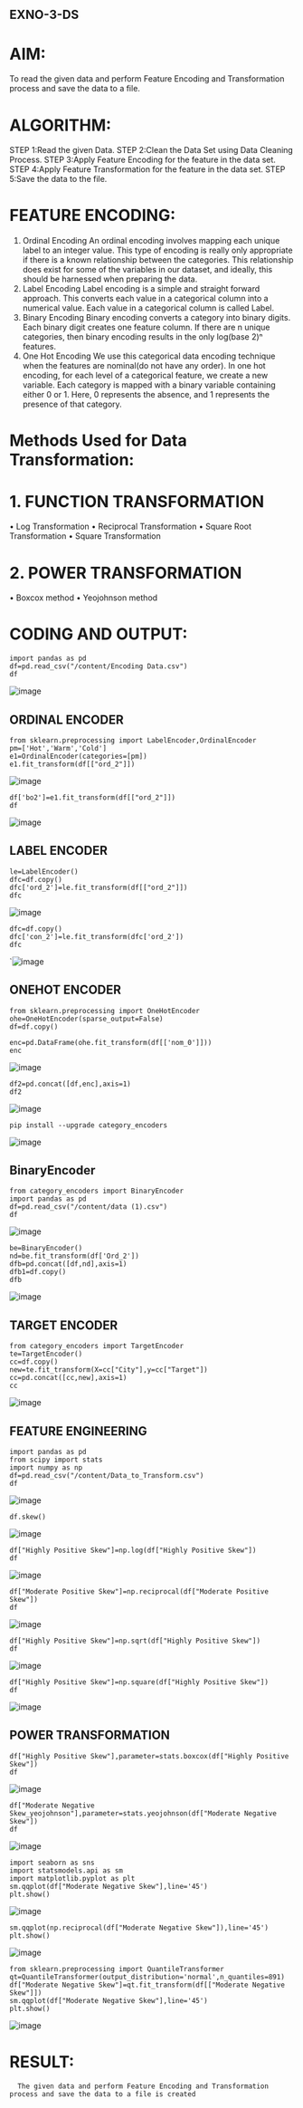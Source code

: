 ## EXNO-3-DS

# AIM:
To read the given data and perform Feature Encoding and Transformation process and save the data to a file.

# ALGORITHM:
STEP 1:Read the given Data.
STEP 2:Clean the Data Set using Data Cleaning Process.
STEP 3:Apply Feature Encoding for the feature in the data set.
STEP 4:Apply Feature Transformation for the feature in the data set.
STEP 5:Save the data to the file.

# FEATURE ENCODING:
1. Ordinal Encoding
An ordinal encoding involves mapping each unique label to an integer value. This type of encoding is really only appropriate if there is a known relationship between the categories. This relationship does exist for some of the variables in our dataset, and ideally, this should be harnessed when preparing the data.
2. Label Encoding
Label encoding is a simple and straight forward approach. This converts each value in a categorical column into a numerical value. Each value in a categorical column is called Label.
3. Binary Encoding
Binary encoding converts a category into binary digits. Each binary digit creates one feature column. If there are n unique categories, then binary encoding results in the only log(base 2)ⁿ features.
4. One Hot Encoding
We use this categorical data encoding technique when the features are nominal(do not have any order). In one hot encoding, for each level of a categorical feature, we create a new variable. Each category is mapped with a binary variable containing either 0 or 1. Here, 0 represents the absence, and 1 represents the presence of that category.

# Methods Used for Data Transformation:
  # 1. FUNCTION TRANSFORMATION
• Log Transformation
• Reciprocal Transformation
• Square Root Transformation
• Square Transformation
  # 2. POWER TRANSFORMATION
• Boxcox method
• Yeojohnson method

# CODING AND OUTPUT:
```
import pandas as pd
df=pd.read_csv("/content/Encoding Data.csv")
df
```
![image](https://github.com/user-attachments/assets/764c2026-cfcb-48a3-9a37-3be19fed6642)

## ORDINAL ENCODER
```
from sklearn.preprocessing import LabelEncoder,OrdinalEncoder
pm=['Hot','Warm','Cold']
e1=OrdinalEncoder(categories=[pm])
e1.fit_transform(df[["ord_2"]])
```
![image](https://github.com/user-attachments/assets/7556abef-6296-4c0c-8316-c3d3124cd8b0)
```
df['bo2']=e1.fit_transform(df[["ord_2"]])
df
```
![image](https://github.com/user-attachments/assets/ad7ce34d-dbc4-4c17-8194-ff1b6029b123)

## LABEL ENCODER
```
le=LabelEncoder()
dfc=df.copy()
dfc['ord_2']=le.fit_transform(df[["ord_2"]])
dfc
```
![image](https://github.com/user-attachments/assets/5ccb6d3a-dd7f-4f8e-9711-2e8881e6ee0c)

```
dfc=df.copy()
dfc['con_2']=le.fit_transform(dfc['ord_2'])
dfc
```
`![image](https://github.com/user-attachments/assets/55f477a0-8120-4a69-83b4-8a6402e1ad58)

## ONEHOT ENCODER
```
from sklearn.preprocessing import OneHotEncoder
ohe=OneHotEncoder(sparse_output=False)
df=df.copy()

enc=pd.DataFrame(ohe.fit_transform(df[['nom_0']]))
enc
```
![image](https://github.com/user-attachments/assets/c0114dc6-c45a-4761-a0ba-bbdfdbbf9f05)

```
df2=pd.concat([df,enc],axis=1)
df2
```
![image](https://github.com/user-attachments/assets/1ed7a7c7-ebff-4aff-aab5-802b7007921c)

```
pip install --upgrade category_encoders
```
![image](https://github.com/user-attachments/assets/b37c6643-385a-4e04-9b30-f14fd6dafd0a)

## BinaryEncoder
```
from category_encoders import BinaryEncoder
import pandas as pd
df=pd.read_csv("/content/data (1).csv")
df
```
![image](https://github.com/user-attachments/assets/cae8f3bc-413c-413d-b14b-9bc87f2b5418)

```
be=BinaryEncoder()
nd=be.fit_transform(df['Ord_2'])
dfb=pd.concat([df,nd],axis=1)
dfb1=df.copy()
dfb
```
![image](https://github.com/user-attachments/assets/3213d425-c0a9-4852-b23b-6fb2815eec5f)

## TARGET ENCODER
```
from category_encoders import TargetEncoder
te=TargetEncoder()
cc=df.copy()
new=te.fit_transform(X=cc["City"],y=cc["Target"])
cc=pd.concat([cc,new],axis=1)
cc
```
![image](https://github.com/user-attachments/assets/637d44e6-21da-4d81-93e9-a01533e2927c)

## FEATURE ENGINEERING
```
import pandas as pd
from scipy import stats
import numpy as np
df=pd.read_csv("/content/Data_to_Transform.csv")
df
```
![image](https://github.com/user-attachments/assets/a57c1cf1-590b-44d8-b58c-d12904ea888f)
```
df.skew()
```
![image](https://github.com/user-attachments/assets/9def3c3a-d4ed-46c5-83f1-399301b35006)

```
df["Highly Positive Skew"]=np.log(df["Highly Positive Skew"])
df
```
![image](https://github.com/user-attachments/assets/f61043ac-3fb1-44b6-b682-1302c7ab4ce2)
```
df["Moderate Positive Skew"]=np.reciprocal(df["Moderate Positive Skew"])
df
```
![image](https://github.com/user-attachments/assets/c9c09563-c5c2-4eca-9681-04d08aaaf817)
```
df["Highly Positive Skew"]=np.sqrt(df["Highly Positive Skew"])
df
```
![image](https://github.com/user-attachments/assets/08f6b9da-99b0-4bbe-a49d-cb6b4d12817f)

```
df["Highly Positive Skew"]=np.square(df["Highly Positive Skew"])
df
```
![image](https://github.com/user-attachments/assets/799e50eb-f4a5-4d10-a4b6-46572e30b85e)

## POWER TRANSFORMATION
```
df["Highly Positive Skew"],parameter=stats.boxcox(df["Highly Positive Skew"])
df
```
![image](https://github.com/user-attachments/assets/b6b0f4f2-e2f5-47d8-a9c6-876ab4366c01)

```
df["Moderate Negative Skew_yeojohnson"],parameter=stats.yeojohnson(df["Moderate Negative Skew"])
df
```
![image](https://github.com/user-attachments/assets/f3c51986-dc9b-4575-ba98-9456f82cacce)
```
import seaborn as sns
import statsmodels.api as sm
import matplotlib.pyplot as plt
sm.qqplot(df["Moderate Negative Skew"],line='45')
plt.show()
```
![image](https://github.com/user-attachments/assets/cc55a050-ffc7-4ed1-9761-d739adb3a207)
```
sm.qqplot(np.reciprocal(df["Moderate Negative Skew"]),line='45')
plt.show()
```
![image](https://github.com/user-attachments/assets/d44a5f2e-efce-4a3f-922b-8ab97e8791aa)
```
from sklearn.preprocessing import QuantileTransformer
qt=QuantileTransformer(output_distribution='normal',n_quantiles=891)
df["Moderate Negative Skew"]=qt.fit_transform(df[["Moderate Negative Skew"]])
sm.qqplot(df["Moderate Negative Skew"],line='45')
plt.show()
```
![image](https://github.com/user-attachments/assets/d8b8ccba-ded9-4b22-9786-383cc9efed47)

# RESULT:

      The given data and perform Feature Encoding and Transformation process and save the data to a file is created

       

